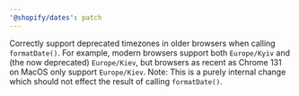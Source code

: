 ```yaml
---
'@shopify/dates': patch
---
```


Correctly support deprecated timezones in older browsers when calling `formatDate()`. For example, modern browsers support both `Europe/Kyiv` and (the now deprecated) `Europe/Kiev`, but browsers as recent as Chrome 131 on MacOS only support `Europe/Kiev`. Note: This is a purely internal change which should not effect the result of calling `formatDate()`.

